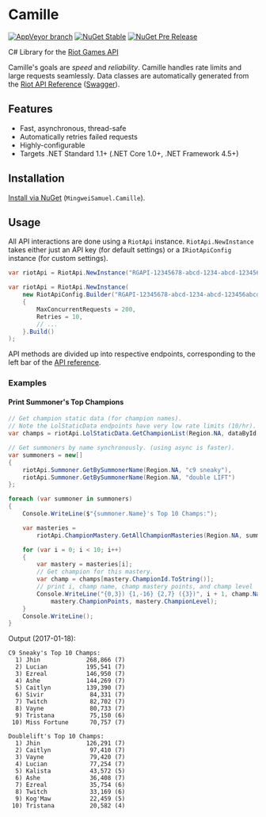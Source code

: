 # Camille

[![AppVeyor branch](https://img.shields.io/appveyor/ci/MingweiSamuel/Camille/master.svg?style=flat-square&logo=appveyor)](https://ci.appveyor.com/project/MingweiSamuel/Camille) [![NuGet Stable](https://img.shields.io/nuget/v/MingweiSamuel.Camille.svg?style=flat-square)]() [![NuGet Pre Release](https://img.shields.io/nuget/vpre/MingweiSamuel.Camille.svg?style=flat-square)]()

C# Library for the [Riot Games API](https://developer.riotgames.com/)

Camille's goals are _speed_ and _reliability_. Camille handles rate limits and large requests seamlessly. Data classes are automatically generated from the [Riot API Reference](https://developer.riotgames.com/api-methods/) ([Swagger](http://www.mingweisamuel.com/riotapi-schema/tool/)).

## Features

* Fast, asynchronous, thread-safe
* Automatically retries failed requests
* Highly-configurable
* Targets .NET Standard 1.1+ (.NET Core 1.0+, .NET Framework 4.5+)

## Installation

[Install via NuGet](https://www.nuget.org/packages/MingweiSamuel.Camille/) (`MingweiSamuel.Camille`).

## Usage

All API interactions are done using a `RiotApi` instance.
`RiotApi.NewInstance` takes either just an API key (for default settings) or a `IRiotApiConfig` instance (for custom settings).

```c#
var riotApi = RiotApi.NewInstance("RGAPI-12345678-abcd-1234-abcd-123456abcdef");
```
```c#
var riotApi = RiotApi.NewInstance(
    new RiotApiConfig.Builder("RGAPI-12345678-abcd-1234-abcd-123456abcdef")
    {
        MaxConcurrentRequests = 200,
        Retries = 10,
        // ...
    }.Build()
);
```

API methods are divided up into respective endpoints, corresponding to the left bar of the [API reference](https://developer.riotgames.com/api-methods/).

### Examples

#### Print Summoner's Top Champions

```c#
// Get champion static data (for champion names).
// Note the LolStaticData endpoints have very low rate limits (10/hr).
var champs = riotApi.LolStaticData.GetChampionList(Region.NA, dataById: true).Data;

// Get summoners by name synchronously. (using async is faster).
var summoners = new[]
{
    riotApi.Summoner.GetBySummonerName(Region.NA, "c9 sneaky"),
    riotApi.Summoner.GetBySummonerName(Region.NA, "double LIFT")
};

foreach (var summoner in summoners)
{
    Console.WriteLine($"{summoner.Name}'s Top 10 Champs:");

    var masteries =
        riotApi.ChampionMastery.GetAllChampionMasteries(Region.NA, summoner.Id);

    for (var i = 0; i < 10; i++)
    {
        var mastery = masteries[i];
        // Get champion for this mastery.
        var champ = champs[mastery.ChampionId.ToString()];
        // print i, champ name, champ mastery points, and champ level
        Console.WriteLine("{0,3}) {1,-16} {2,7} ({3})", i + 1, champ.Name,
            mastery.ChampionPoints, mastery.ChampionLevel);
    }
    Console.WriteLine();
}
```

Output (2017-01-18):
```
C9 Sneaky's Top 10 Champs:
  1) Jhin             268,866 (7)
  2) Lucian           195,541 (7)
  3) Ezreal           146,950 (7)
  4) Ashe             144,269 (7)
  5) Caitlyn          139,390 (7)
  6) Sivir             84,331 (7)
  7) Twitch            82,702 (7)
  8) Vayne             80,733 (7)
  9) Tristana          75,150 (6)
 10) Miss Fortune      70,757 (7)

Doublelift's Top 10 Champs:
  1) Jhin             126,291 (7)
  2) Caitlyn           97,410 (7)
  3) Vayne             79,420 (7)
  4) Lucian            77,254 (7)
  5) Kalista           43,572 (5)
  6) Ashe              36,408 (7)
  7) Ezreal            35,754 (6)
  8) Twitch            33,169 (6)
  9) Kog'Maw           22,459 (5)
 10) Tristana          20,582 (4)
 
 ```
